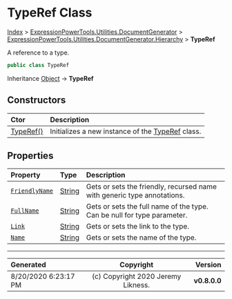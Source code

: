 ﻿# TypeRef Class

[Index](../index.md) > [ExpressionPowerTools.Utilities.DocumentGenerator](ExpressionPowerTools.Utilities.DocumentGenerator.a.md) > [ExpressionPowerTools.Utilities.DocumentGenerator.Hierarchy](ExpressionPowerTools.Utilities.DocumentGenerator.Hierarchy.n.md) > **TypeRef**

A reference to a type.

```csharp
public class TypeRef
```

Inheritance [Object](https://docs.microsoft.com/dotnet/api/system.object) → **TypeRef**

## Constructors

| Ctor | Description |
| :-- | :-- |
| [TypeRef()](ExpressionPowerTools.Utilities.DocumentGenerator.Hierarchy.TypeRef.ctor.md#typeref) | Initializes a new instance of the [TypeRef](ExpressionPowerTools.Utilities.DocumentGenerator.Hierarchy.TypeRef.cs.md) class. |
## Properties

| Property | Type | Description |
| :-- | :-- | :-- |
| [`FriendlyName`](ExpressionPowerTools.Utilities.DocumentGenerator.Hierarchy.TypeRef.FriendlyName.prop.md) | [String](https://docs.microsoft.com/dotnet/api/system.string) | Gets or sets the friendly, recursed name with generic type annotations. |
| [`FullName`](ExpressionPowerTools.Utilities.DocumentGenerator.Hierarchy.TypeRef.FullName.prop.md) | [String](https://docs.microsoft.com/dotnet/api/system.string) | Gets or sets the full name of the type. Can be null for type parameter. |
| [`Link`](ExpressionPowerTools.Utilities.DocumentGenerator.Hierarchy.TypeRef.Link.prop.md) | [String](https://docs.microsoft.com/dotnet/api/system.string) | Gets or sets the link to the type. |
| [`Name`](ExpressionPowerTools.Utilities.DocumentGenerator.Hierarchy.TypeRef.Name.prop.md) | [String](https://docs.microsoft.com/dotnet/api/system.string) | Gets or sets the name of the type. |


---

| Generated | Copyright | Version |
| :-- | :-: | --: |
| 8/20/2020 6:23:17 PM | (c) Copyright 2020 Jeremy Likness. | **v0.8.0.0** |

